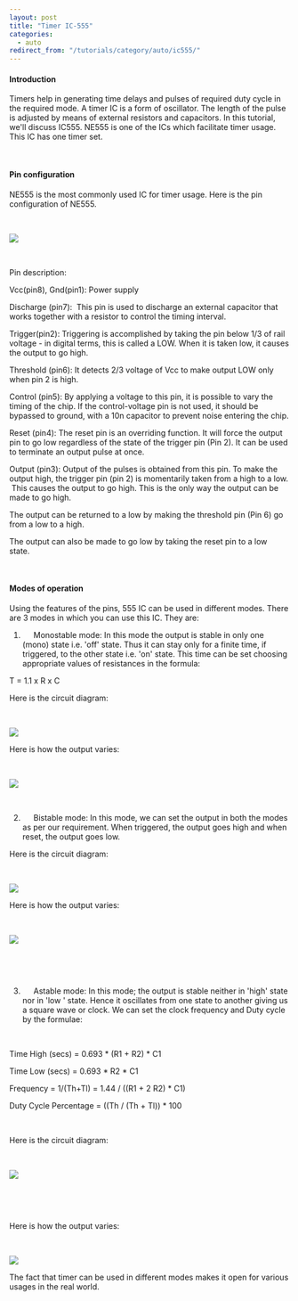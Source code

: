 ```yaml
---
layout: post
title: "Timer IC-555"
categories:
  - auto
redirect_from: "/tutorials/category/auto/ic555/"
---
```


#### Introduction

Timers help in generating time delays and pulses of required duty cycle in the required mode. A timer IC is a form of oscillator. The length of the pulse is adjusted by means of external resistors and capacitors. In this tutorial, we'll discuss IC555. NE555 is one of the ICs which facilitate timer usage. This IC has one timer set.

 

#### Pin configuration

NE555 is the most commonly used IC for timer usage. Here is the pin configuration of NE555.

 

![][1]

 

Pin description:

Vcc(pin8), Gnd(pin1): Power supply

Discharge (pin7):  This pin is used to discharge an external capacitor that works together with a resistor to control the timing interval.

Trigger(pin2): Triggering is accomplished by taking the pin below 1/3 of rail voltage - in digital terms, this is called a LOW. When it is taken low, it causes the output to go high.

Threshold (pin6): It detects 2/3 voltage of Vcc to make output LOW only when pin 2 is high.

Control (pin5): By applying a voltage to this pin, it is possible to vary the timing of the chip. If the control-voltage pin is not used, it should be bypassed to ground, with a 10n capacitor to prevent noise entering the chip.

Reset (pin4): The reset pin is an overriding function. It will force the output pin to go low regardless of the state of the trigger pin (Pin 2). It can be used to terminate an output pulse at once.

Output (pin3): Output of the pulses is obtained from this pin. To make the output high, the trigger pin (pin 2) is momentarily taken from a high to a low.  This causes the output to go high. This is the only way the output can be made to go high.

The output can be returned to a low by making the threshold pin (Pin 6) go from a low to a high.

The output can also be made to go low by taking the reset pin to a low state.

 

#### Modes of operation

Using the features of the pins, 555 IC can be used in different modes. There are 3 modes in which you can use this IC. They are:

1.      Monostable mode: In this mode the output is stable in only one (mono) state i.e. 'off' state. Thus it can stay only for a finite time, if triggered, to the other state i.e. 'on' state. This time can be set choosing appropriate values of resistances in the formula:

T = 1.1 x R x C

Here is the circuit diagram:

 

![][2]

Here is how the output varies:

 

![][3]

 

2.      Bistable mode: In this mode, we can set the output in both the modes as per our requirement. When triggered, the output goes high and when reset, the output goes low.

Here is the circuit diagram:

 

![][4]

Here is how the output varies:

 

![][5]

 

 

3.      Astable mode: In this mode; the output is stable neither in 'high' state nor in 'low ' state. Hence it oscillates from one state to another giving us a square wave or clock. We can set the clock frequency and Duty cycle by the formulae:

 

Time High (secs) = 0.693 * (R1 + R2) * C1

Time Low (secs) = 0.693 * R2 * C1

Frequency = 1/(Th+Tl) = 1.44 / ((R1 + 2 R2) * C1)

Duty Cycle Percentage = ((Th / (Th + Tl)) * 100

 

Here is the circuit diagram:

 

![][6]

 

 

Here is how the output varies:

 

![][7]

The fact that timer can be used in different modes makes it open for various usages in the real world.

 

[1]: https://lh4.googleusercontent.com/vCUptYVmDF2mlXOw9-D7f9lCp0pXm9CiVmgd7H0Psd8-VEZQzDWqMilMgCgIT1jNTpleUbq_phxMynkcfpEs0Ahy8d-6XVwiQOP-wcpA75lZiv_xBmv5HyPL
[2]: https://lh4.googleusercontent.com/gQBy_EBgHupZ6QwC8BQOgwxn0rDfyiIIEPIUfRKgIkyKmvFDVnjrYkEHk5teNz6sM732cZrs2Ki8hD8FReodIHdpjeKjjDzHNkBfook3xzYVupMFQ8ImspE4
[3]: https://lh3.googleusercontent.com/SpiqF6S5cETHCoeP-20Jg5A-nCDrqgSAUWzxkl4Wtn8T7eez89vPL4tQO5ZKD6p8s7zscBDIIV6Ko5lrnIQl_gd0npf88VcBRsuchgKu5MubG-YHfSKIc3bd
[4]: https://lh3.googleusercontent.com/4pxR0AsHC6C2K3FvVLipo2sCdndA7Naor_Adm-sD4vr4aNW45Rq4OfiTspz8-WKRcRm4lgT1BBpDQBMsUhg9D5diUuXyMFObMZlDYmXpdwpJCSRnVMwy3n4N
[5]: https://lh5.googleusercontent.com/XaU_Ne_9YbDYdi_Jzdzh3GYSzcI5kUFD57yno3_DXWda88zSQAo_JEI3iltjUi9chldZhMl4GAfI74OBtyM_qRETy8XV3v_VWPvt0pwru-YtWFJzew9r4UKW
[6]: https://lh6.googleusercontent.com/OcK7PgNeAlX0HzsCHgMAMuMx8I73b345axOOS1Nd8akfJuOUZISSaBsaikhePCr7NQQSW3TkCPR4tC0IafWHn1iMaEo6ImDmtHPhYNY6AYpJq3qci7rnRUCK
[7]: https://lh5.googleusercontent.com/0Bs64BkP0d_CbC24yKSI4uNsUqO2UyTzyQTtJQ_YnQC7GIK0ZDwJUeLEIqgeGMH--mYdKppjQNjaISlg6TCvrbunf32-TEHC_VT6lHY-zlAkYJIaV_qhwOS7

